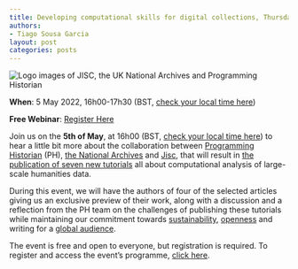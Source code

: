 ```yaml
---
title: Developing computational skills for digital collections, Thursday, 5th of May.
authors: 
- Tiago Sousa Garcia
layout: post
categories: posts
---
```

<img src="/images/jisc-na-ph-banner.png" alt="Logo images of JISC, the UK National Archives and Programming Historian"/>

**When**: 5 May 2022, 16h00-17h30 (BST, [check your local time here](https://www.timeanddate.com/worldclock/fixedtime.html?iso=20220505T1500))

**Free Webinar**: [Register Here](https://www.eventbrite.co.uk/e/computational-analysis-skills-for-humanities-data-tickets-318673630407)

Join us on the **5th of May**, at 16h00 (BST, [check your local time here](https://www.timeanddate.com/worldclock/fixedtime.html?iso=20220505T1500)) to hear a little bit more about the collaboration between [Programming Historian](https://programminghistorian.org) (PH), [the National Archives](https://www.nationalarchives.gov.uk) and [Jisc](https://www.jisc.ac.uk), that will result in [the publication of seven new tutorials](https://programminghistorian.org/posts/articles-selected-ph-jisc-tna) all about computational analysis of large-scale humanities data.

During this event, we will have the authors of four of the selected articles giving us an exclusive preview of their work, along with a discussion and a reflection from the PH team on the challenges of publishing these tutorials while maintaining our commitment towards [sustainability](https://programminghistorian.org/en/author-guidelines#sustainable-writing), [openness](https://programminghistorian.org/en/author-guidelines#open-source-open-access) and writing for a [global audience](https://programminghistorian.org/en/author-guidelines#write-for-a-global-audience).

The event is free and open to everyone, but registration is required. To register and access the event’s programme, [click here](https://www.eventbrite.co.uk/e/computational-analysis-skills-for-humanities-data-tickets-318673630407).

